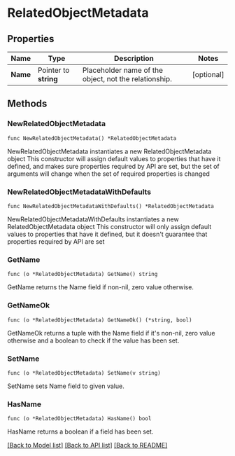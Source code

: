 # RelatedObjectMetadata

## Properties

Name | Type | Description | Notes
------------ | ------------- | ------------- | -------------
**Name** | Pointer to **string** | Placeholder name of the object, not the relationship. | [optional] 

## Methods

### NewRelatedObjectMetadata

`func NewRelatedObjectMetadata() *RelatedObjectMetadata`

NewRelatedObjectMetadata instantiates a new RelatedObjectMetadata object
This constructor will assign default values to properties that have it defined,
and makes sure properties required by API are set, but the set of arguments
will change when the set of required properties is changed

### NewRelatedObjectMetadataWithDefaults

`func NewRelatedObjectMetadataWithDefaults() *RelatedObjectMetadata`

NewRelatedObjectMetadataWithDefaults instantiates a new RelatedObjectMetadata object
This constructor will only assign default values to properties that have it defined,
but it doesn't guarantee that properties required by API are set

### GetName

`func (o *RelatedObjectMetadata) GetName() string`

GetName returns the Name field if non-nil, zero value otherwise.

### GetNameOk

`func (o *RelatedObjectMetadata) GetNameOk() (*string, bool)`

GetNameOk returns a tuple with the Name field if it's non-nil, zero value otherwise
and a boolean to check if the value has been set.

### SetName

`func (o *RelatedObjectMetadata) SetName(v string)`

SetName sets Name field to given value.

### HasName

`func (o *RelatedObjectMetadata) HasName() bool`

HasName returns a boolean if a field has been set.


[[Back to Model list]](../README.md#documentation-for-models) [[Back to API list]](../README.md#documentation-for-api-endpoints) [[Back to README]](../README.md)


